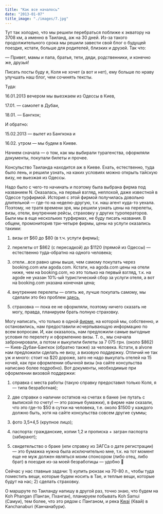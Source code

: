 ```yaml
---
title: "Как все началось"
date: "2013-01-07"
title_image: "./images/7.jpg"
---
```


Тут так холодно, что мы решили перебраться поближе к экватору на 3708 км, а именно в Таиланд, аж на 30 дней. Из-за такого продолжительного срока мы решили завести свой блог о будущей поездке, кстати, больше для родителей, близких и друзей. Так что:

— Привет, мамы и папа, братья, тети, дяди, родственники, и конечно же, друзья!

Писать посты буду я, Коля не хочет (а вот и нет), ему больше по нраву улучшать наш блог, чем сочинять тексты.

Туда:

16.01.2013 вечером мы выезжаем из Одессы в Киев,

17.01. — самолет в Дубаи,

18.01. — Бангкок;

И обратно:

15.02.2013 — вылет из Бангкока и

16.02. утром — мы будем в Киеве.

Начнем сначала — о том, как мы выбирали турагенства, оформляли документы, покупали билеты и прочее.

Консульство Таиланда находится аж в Киеве. Ехать, естественно, туда было лень, и решили узнать, на каких условиях можно открыть тайскую визу, не выезжая из Одессы.

Надо было с чего-то начинать и поэтому была выбрана фирма под названием N. Оказалась, на первый взгляд, неплохой, даже известной в Одессе турфирмой. История с этой фирмой получилась довольно длительной — где-то на неделю-другую, т.к. наш агент куда-то уехала. Поэтому, не тратя времени зря, мы решили узнать цены на перелеты, визы, отели, внутренние рейсы, страховку у других туроператоров. Были мы в еще нескольких турфирмах, не буду писать названия. В общем, промониторив три-четыре фирмы, цены на услуги оказались такими:

1. визы от $60 до $80 (в т.ч. услуги фирмы);

2. перелеты от $862 (с пересадкой) до $1120 (прямой из Одессы) — естественно туда-обратно на одного человека;

3. отели…все равно цены выше, чем самому покупать через booking.com или agoda.com. Кстати, на agoda.com цены на отели ниже, чем на booking.com, но это только на первый взгляд, т.к. на agode не указан 10%-ый туристический сбор за услуги отеля, а вот на booking.com указана конечная цена;

4. внутренние перелеты — опять же, лучше покупать самому, мы сделали это без проблем [здесь](http://www.airasia.com/ot/en/home.page),

5. страховка — пока ее не оформляли, поэтому ничего сказать не могу, правда, планируем брать полную страховку.

Могу написать, что только в одной [фирме](http://www.alvona.com/), на которой мы, собственно, и остановились, нам предоставили исчерпывающую информацию по всем вопросам. И, как оказалось, нам предложили самые выгодные условия по перелету и оформлению визы. Т. о., мы сначала забронировали, а потом и выкупили билеты за 7 075 грн. (около $862) — Киев-Дубаи-Бангкок (обратно также) за человека. Кстати, в alvone нам предложили сделать не визу, а визовую поддержку. Отличий не так уж и много: стоит на $20 дороже, зато не надо выкупать отелей на 15 ночей, как при оформлении обычной визы (на сайте консульства написано более подробно). Вот документы, необходимые при оформлении визовой поддержки:

1. справка с места работы (такую справку предоставил только Коля, я — типа безработная);

2. две справки о наличии остатков на счетах в банке (не путать с выпиской по счету! — это разные бумажки), в фирме нам сказали, что это где-то $50 в сутки на человека, т.е. около $1500 у каждого должно быть, хотя на сайте консульства совсем другие суммы;

3. фото 3,5\*4,5 (крупное лицо);

4. паспорта: гражданские, копии 1,2 и прописка + загран паспорта (забирают);

5. свидетельство о браке (или справку из ЗАГСа о дате регистрации) — это бумажка нужна была исключительно мне, т.к. на тот момент еще не муж должен являться моим спонсором (либо отец, либо брат) в поездке из-за моей безработицы — удобно 🙂

Сейчас у нас главные задачи: 1) купить рюкзак на 70-80 л., чтобы туда поместить вещи, которые будем носить в Тае, и теплые вещи, которые будут на нас; 2) сделать страховку.

О маршруте по Таиланду напишу в другой раз, точно знаю, что будем на Koh Phangan (Панган, Пханган), планируем побывать Koh Samui (Самуи), тем более, что это рядом с Панганом, и река [Kwai](http://www.riverkwaijunglerafts.com/) (Квай) в Kanchanaburi (Канчанабури).
